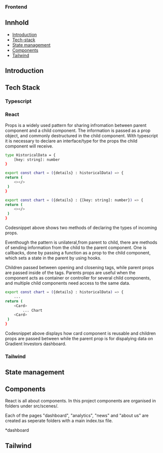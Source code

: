 ### Frontend


## Innhold 
- [Introduction](#introduction)
- [Tech-stack](#tech-stack)
- [State management](#state-management)
- [Components](#komponenter)
- [Tailwind](#tailwind)

## Introduction

## Tech Stack

### Typescript

### React

Props is a widely used pattern for sharing infromation between parent component and a child component. The information is passed as a prop object, and commonly destructured in the child component. With typescript it is necessary to declare an interface/type for the props the child component will receive. 

```bash
type HistoricalData = {
    [key: string]: number
}

export const chart = ({details} : historicalData) => {
return (
    <></>
 )
}
```

```bash
export const chart = ({details} : {[key: string]: number}) => {
return (
    <></>
 )
}
```
Codesnippet above shows two methods of declaring the types of incoming props. 


Eventhough the pattern is unilateral,from parent to child, there are methods of sending information from the child to the parent component. One is callbacks, done by passing a function as a prop to the child component, which sets a state in the parent by using hooks.  

Children passed between opening and closening tags, while parent props are passed inside of the tags. Parents props are useful when the component acts as container or controller for several child components, and multiple child components need access to the same data. 

```bash
export const chart = ({details} : historicalData) => {
    ...
return (
    <Card>
        ... Chart 
    <Card> 
 )
}
```

Codesnippet above displays how card component is reusable and children props are passed between while the parent prop is  for dispalying data on Gradient Investors dashboard. 



### Tailwind

## State management

## Components

React is all about components. In this project components are organised in folders under src/scenes/. 

Each of the pages "dashboard", "analytics", "news" and "about us" are created as seperate folders with a main index.tsx file.  

*dashboard 

## Tailwind